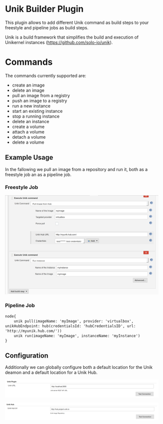 # Unik Builder Plugin

This plugin allows to add different Unik command as build steps to your freestyle and pipeline jobs as build steps. 

Unik is a build framework that simplifies the build and execution of Unikernel instances (https://github.com/solo-io/unik).

# Commands

The commands currently supported are:

* create an image
* delete an image
* pull an image from a registry
* push an image to a registry 
* run a new instance
* start an existing instance
* stop a running instance
* delete an instance
* create a volume
* attach a volume
* detach a volume
* delete a volume

## Example Usage

In the fallowing we pull an image from a repository and run it, both as a freestyle job an as a pipeline job.

### Freestyle Job

![pull and run instances](images/pull_and_run_instance.png)

### Pipeline Job

````
node{
    unik pull(imageName: 'myImage', provider: 'virtualbox', unikHubEndpoint: hub(credentialsId: 'hubCredentialsID', url: 'http://myunik.hub.com/'))
    unik run(imageName: 'myImage', instanceName: 'myInstance')
}
````

## Configuration

Additionally we can globally configure both a default location for the Unik deamon and a default location for a Unik Hub. 

![builder config](images/builder_config.png)

![hub config](images/hub_config.png)
